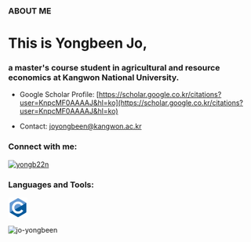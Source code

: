 ### ABOUT ME

<h1 align="left">This is Yongbeen Jo,</h1>
<h3 align="left">a master's course student in agricultural and resource economics at Kangwon National University.</h3>

- Google Scholar Profile: [https://scholar.google.co.kr/citations?user=KnpcMF0AAAAJ&hl=ko](https://scholar.google.co.kr/citations?user=KnpcMF0AAAAJ&hl=ko)

- Contact: joyongbeen@kangwon.ac.kr

<h3 align="left">Connect with me:</h3>
<p align="left">
<a href="https://instagram.com/yongb22n" target="blank"><img align="center" src="https://raw.githubusercontent.com/rahuldkjain/github-profile-readme-generator/master/src/images/icons/Social/instagram.svg" alt="yongb22n" height="30" width="40" /></a>
</p>

<h3 align="left">Languages and Tools:</h3>
<p align="left"> <a href="https://www.cprogramming.com/" target="_blank" rel="noreferrer"> <img src="https://raw.githubusercontent.com/devicons/devicon/master/icons/c/c-original.svg" alt="c" width="40" height="40"/> </a> </p>

<p><img align="left" src="https://github-readme-stats.vercel.app/api/top-langs?username=jo-yongbeen&show_icons=true&locale=en&layout=compact" alt="jo-yongbeen" /></p>
